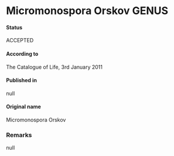 Micromonospora Orskov GENUS
=======

#### Status
ACCEPTED

#### According to
The Catalogue of Life, 3rd January 2011

#### Published in
null

#### Original name
Micromonospora Orskov

### Remarks
null